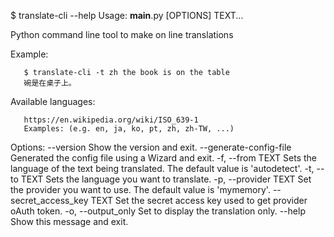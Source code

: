 $ translate-cli --help
Usage: __main__.py [OPTIONS] TEXT...

  Python command line tool to make on line translations

  Example:

       $ translate-cli -t zh the book is on the table
       碗是在桌子上。

  Available languages:

       https://en.wikipedia.org/wiki/ISO_639-1
       Examples: (e.g. en, ja, ko, pt, zh, zh-TW, ...)

Options:
  --version                 Show the version and exit.
  --generate-config-file    Generated the config file using a Wizard and exit.
  -f, --from TEXT           Sets the language of the text being translated.
                            The default value is 'autodetect'.
  -t, --to TEXT             Sets the language you want to translate.
  -p, --provider TEXT       Set the provider you want to use. The default
                            value is 'mymemory'.
  --secret_access_key TEXT  Set the secret access key used to get provider
                            oAuth token.
  -o, --output_only         Set to display the translation only.
  --help                    Show this message and exit.
